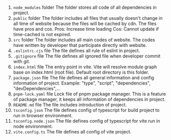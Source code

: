 1. `node_modules` folder
The folder stores all code of all dependencies in project.
2. `public` folder
The folder includes all files that usually doesn't change in all time of website because the files will be cached by cdn. The files have pros and cos.
Pros: Increase time loading
Cos: Cannot update if time-cached is not expired.
3. `src` folder
The folder includes all main codes of website. The codes have written by developer that participate directly with website.
4. `.eslintrc.cjs` file
The file defines all rule of eslint in project.
5. `.gitignore` file
The file defines all ignored file when developer commit with git.
6. `index.html` file
The entry point in vite. Vite will resolve module graph base on index.html (root file). Default root directory is this folder.
7. `package.json` file
The file defines all general information and config information of project. Example: "type", "script", "dependencies", "devDependencies",...
8. `pnpm-lock.yaml` file
Lock file of pnpm package manager. This is a feature of package manager, it keeps all information of dependencies in project.
9. `README.md` file
The file includes introduction of project.
10. `tsconfig.json`
The file defines config of typescript for build project to run in browser environment. 
11. `tsconfig.node.json`
The file defines config of typescript for vite run in node environment.
12. `vite.config.ts`
The file defines all config of vite project.